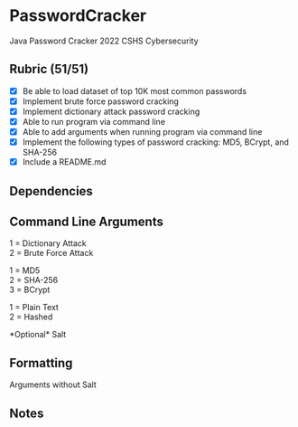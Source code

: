 # PasswordCracker
Java Password Cracker 2022 CSHS Cybersecurity
## Rubric (51/51)
- [x] Be able to load dataset of top 10K most common passwords
- [x] Implement brute force password cracking
- [x] Implement dictionary attack password cracking
- [x] Able to run program via command line
- [x] Able to add arguments when running program via command line
- [x] Implement the following types of password cracking: MD5, BCrypt, and SHA-256
- [x] Include a README.md
## Dependencies

## Command Line Arguments
1 = Dictionary Attack  
2 = Brute Force Attack  
  
1 = MD5  
2 = SHA-256  
3 = BCrypt  
  
1 = Plain Text  
2 = Hashed  
  
\*Optional\* Salt
## Formatting
Arguments without Salt
## Notes
